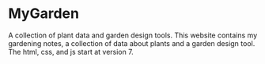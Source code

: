 # MyGarden
A collection of plant data and garden design tools.
This website contains my gardening notes, a collection of data about plants and a garden design tool. The html, css, and js start at version 7.
